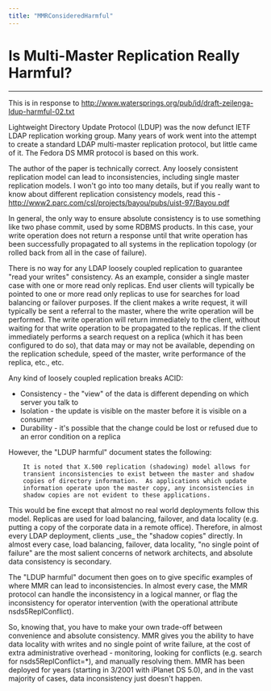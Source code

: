 ```yaml
---
title: "MMRConsideredHarmful"
---
```


# Is Multi-Master Replication Really Harmful?
-------------------------------------------

This is in response to <http://www.watersprings.org/pub/id/draft-zeilenga-ldup-harmful-02.txt>

Lightweight Directory Update Protocol (LDUP) was the now defunct IETF LDAP replication working group. Many years of work went into the attempt to create a standard LDAP multi-master replication protocol, but little came of it. The Fedora DS MMR protocol is based on this work.

The author of the paper is technically correct. Any loosely consistent replication model can lead to inconsistencies, including single master replication models. I won't go into too many details, but if you really want to know about different replication consistency models, read this - <http://www2.parc.com/csl/projects/bayou/pubs/uist-97/Bayou.pdf>

In general, the only way to ensure absolute consistency is to use something like two phase commit, used by some RDBMS products. In this case, your write operation does not return a response until that write operation has been successfully propagated to all systems in the replication topology (or rolled back from all in the case of failure).

There is no way for any LDAP loosely coupled replication to guarantee "read your writes" consistency. As an example, consider a single master case with one or more read only replicas. End user clients will typically be pointed to one or more read only replicas to use for searches for load balancing or failover purposes. If the client makes a write request, it will typically be sent a referral to the master, where the write operation will be performed. The write operation will return immediately to the client, without waiting for that write operation to be propagated to the replicas. If the client immediately performs a search request on a replica (which it has been configured to do so), that data may or may not be available, depending on the replication schedule, speed of the master, write performance of the replica, etc., etc.

Any kind of loosely coupled replication breaks ACID:

-   Consistency - the "view" of the data is different depending on which server you talk to
-   Isolation - the update is visible on the master before it is visible on a consumer
-   Durability - it's possible that the change could be lost or refused due to an error condition on a replica

However, the "LDUP harmful" document states the following:

        It is noted that X.500 replication (shadowing) model allows for
        transient inconsistencies to exist between the master and shadow
        copies of directory information.  As applications which update
        information operate upon the master copy, any inconsistencies in
        shadow copies are not evident to these applications.

This would be fine except that almost no real world deployments follow this model. Replicas are used for load balancing, failover, and data locality (e.g. putting a copy of the corporate data in a remote office). Therefore, in almost every LDAP deployment, clients \_use\_ the "shadow copies" directly. In almost every case, load balancing, failover, data locality, "no single point of failure" are the most salient concerns of network architects, and absolute data consistency is secondary.

The "LDUP harmful" document then goes on to give specific examples of where MMR can lead to inconsistencies. In almost every case, the MMR protocol can handle the inconsistency in a logical manner, or flag the inconsistency for operator intervention (with the operational attribute nsds5ReplConflict).

So, knowing that, you have to make your own trade-off between convenience and absolute consistency. MMR gives you the ability to have data locality with writes and no single point of write failure, at the cost of extra administrative overhead - monitoring, looking for conflicts (e.g. search for nsds5ReplConflict=\*), and manually resolving them. MMR has been deployed for years (starting in 3/2001 with iPlanet DS 5.0), and in the vast majority of cases, data inconsistency just doesn't happen.

